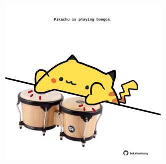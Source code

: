 <!-- built at 14/11/2024, 06:00:55 UTC -->
<p align="center">
  <img width="500" height="500" src="./ReadmeImage.svg">
</p>
